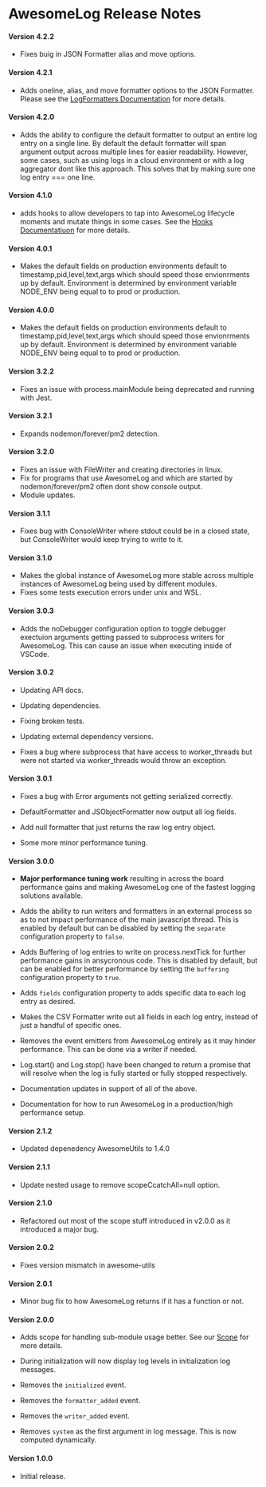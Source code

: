# AwesomeLog Release Notes

#### **Version 4.2.2**

 - Fixes buig in JSON Formatter alias and move options.

#### **Version 4.2.1**

 - Adds oneline, alias, and move formatter options to the JSON Formatter.  Please see the [LogFormatters Documentation](./docs/LogFormatters) for more details.

#### **Version 4.2.0**

 - Adds the ability to configure the default formatter to output an entire log entry on a single line. By default the default formatter
 will span argument output across multiple lines for easier readability. However, some cases, such as using logs in a cloud environment or
 with a log aggregator dont like this approach. This solves that by making sure one log entry === one line.

#### **Version 4.1.0**

 - adds hooks to allow developers to tap into AwesomeLog lifecycle moments and mutate things in some 
cases. See the [Hooks Documentatiuon](./docs/Hooks) for more details.

#### **Version 4.0.1**

 - Makes the default fields on production environments default to timestamp,pid,level,text,args which should speed those envionrments up by default. Environment is determined by environment variable NODE_ENV being equal to to prod or production.

#### **Version 4.0.0**

 - Makes the default fields on production environments default to timestamp,pid,level,text,args which should speed those envionrments up by default. Environment is determined by environment variable NODE_ENV being equal to to prod or production.

#### **Version 3.2.2**

 - Fixes an issue with process.mainModule being deprecated and running with Jest.

#### **Version 3.2.1**

 - Expands nodemon/forever/pm2 detection.

#### **Version 3.2.0**

 - Fixes an issue with FileWriter and creating directories in linux.
 - Fix for programs that use AwesomeLog and which are started by nodemon/forever/pm2 often dont show console output.
 - Module updates.

#### **Version 3.1.1**

 - Fixes bug with ConsoleWriter where stdout could be in a closed state, but ConsoleWriter would keep trying to write to it.

#### **Version 3.1.0**

 - Makes the global instance of AwesomeLog more stable across multiple instances of AwesomeLog being used by different modules.
 - Fixes some tests execution errors under unix and WSL.

#### **Version 3.0.3**

 - Adds the noDebugger configuration option to toggle debugger exectuion arguments getting passed to subprocess writers for AwesomeLog.  This can cause an issue when executing inside of VSCode.

#### **Version 3.0.2**

 - Updating API docs.

 - Updating dependencies.

 - Fixing broken tests.

 - Updating external dependency versions.

 - Fixes a bug where subprocess that have access to worker_threads but were not started via worker_threads would throw an exception.

#### **Version 3.0.1**

 - Fixes a bug with Error arguments not getting serialized correctly.

 - DefaultFormatter and JSObjectFormatter now output all log fields.

 - Add null formatter that just returns the raw log entry object.

 - Some more minor performance tuning.

#### **Version 3.0.0**

 - **Major performance tuning work** resulting in across the board performance gains and making AwesomeLog one of the fastest logging solutions available.

 - Adds the ability to run writers and formatters in an external process so as to not impact performance of the main javascript thread. This is enabled by default but can be disabled by setting the `separate` configuration property to `false`.

 - Adds Buffering of log entries to write on process.nextTick for further performance gains in ansycronous code. This is disabled by default, but can be enabled for better performance by setting the `buffering` configuration property to `true`.

 - Adds `fields` configuration property to adds specific data to each log entry as desired.

 - Makes the CSV Formatter write out all fields in each log entry, instead of just a handful of specific ones.

 - Removes the event emitters from AwesomeLog entirely as it may hinder performance. This can be done via a writer if needed.

 - Log.start() and Log.stop() have been changed to return a promise that will resolve when the log is fully started or fully stopped respectively.

 - Documentation updates in support of all of the above.

 - Documentation for how to run AwesomeLog in a production/high performance setup.

#### **Version 2.1.2**

 - Updated depenedency AwesomeUtils to 1.4.0

#### **Version 2.1.1**

 - Update nested usage to remove scopeCcatchAll=null option.

#### **Version 2.1.0**

 - Refactored out most of the scope stuff introduced in v2.0.0 as it introduced a major bug.

#### **Version 2.0.2**

 - Fixes version mismatch in awesome-utils

#### **Version 2.0.1**

 - Minor bug fix to how AwesomeLog returns if it has a function or not.

#### **Version 2.0.0**

 - Adds scope for handling sub-module usage better. See our [Scope](./docs/Scope.md) for more details.

 - During initialization will now display log levels in initialization log messages.

 - Removes the `initialized` event.

 - Removes the `formatter_added` event.

 - Removes the `writer_added` event.

 - Removes `system` as the first argument in log message. This is now computed dynamically.

#### **Version 1.0.0**

 - Initial release.

